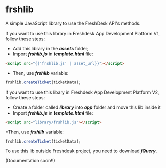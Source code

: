 # frshlib
A simple JavaScript library to use the FreshDesk API's methods.

If you want to use this library in Freshdesk App Development Platform V1, follow these steps:
* Add this library in the ***assets*** folder;
* Import ***frshlib.js*** in ***template.html*** file:
```html
<script src="{{'frshlib.js' | asset_url}}"></script>
```
* Then, use ***frshlib*** variable:
```javascript
frshlib.createTicket(ticketData);
```
If you want to use this libary in Freshdesk App Development Platform V2, follow these steps:
* Create a folder called ***library*** into ***app*** folder and move this lib inside it
* Import ***frshlib.js*** in ***template.html*** file:
```html
<script src="library/frshlib.js"></script>
```
*Then, use ***frshlib*** variable:
```javascript
frshlib.createTicket(ticketData);
```

To use this lib outside Freshdesk project, you need to download ***jQuery***.


(Documentation soon!!)

